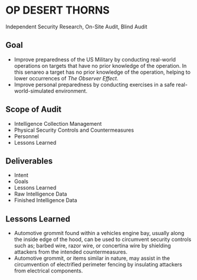 # OP DESERT THORNS
Independent Security Research, On-Site Audit, Blind Audit

## Goal 
 - Improve preparedness of the US Military by conducting real-world operations on targets that have no prior knowledge of the operation. In this senareo a target has no prior knowledge of the operation, helping to lower occurrences of  _The Observer Effect_.
 - Improve personal preparedness by conducting exercises in a safe real-world-simulated environment.

## Scope of Audit
 - Intelligence Collection Management
 - Physical Security Controls and Countermeasures
 - Personnel
 - Lessons Learned

## Deliverables
 - Intent
 - Goals
 - Lessons Learned
 - Raw Intelligence Data
 - Finished Intelligence Data

## Lessons Learned
 - Automotive grommit found within a vehicles engine bay, usually along the inside edge of the hood, can be used to circumvent security controls such as; barbed wire, razor wire, or concertina wire by shielding attackers from the intended countermeasures.
 - Automotive grommit, or items similar in nature, may assist in the circumvention of electrified perimeter fencing by insulating attackers from electrical components. 
